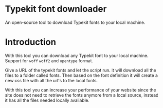 # Typekit font downloader
An open-source tool to download Typekit fonts to your local machine.

# Introduction
With this tool you can download any Typekit font to your local machine. Support for `woff` `woff2` and `opentype` format. 

Give a URL of the typekit fonts and let the script run. It will download all the files to a folder called fonts. Then based on the font definition it will create a new css file with all the url's to the local fonts. 

With this tool you can increase your performance of your website since the site does not need to retrieve the fonts anymore from a local source, instead it has all the files needed locally avaliable. 